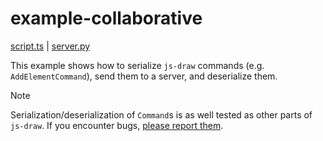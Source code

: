 # example-collaborative
[script.ts](./script.ts) | [server.py](./server.py)

This example shows how to serialize `js-draw` commands (e.g. `AddElementCommand`), send them to a server, and deserialize them.


> [!NOTE]
>
> Serialization/deserialization of `Command`s is as well tested as other parts of `js-draw`. If you encounter bugs, [please report them](https://github.com/personalizedrefrigerator/js-draw/issues).
>
